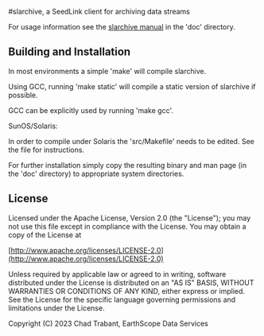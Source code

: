 #slarchive, a SeedLink client for archiving data streams

For usage information see the [slarchive manual](doc/slarchive.md)
in the 'doc' directory.

## Building and Installation

In most environments a simple 'make' will compile slarchive.

Using GCC, running 'make static' will compile a static version of slarchive
if possible.

GCC can be explicitly used by running 'make gcc'.

SunOS/Solaris:

In order to compile under Solaris the 'src/Makefile' needs to be edited.
See the file for instructions.

For further installation simply copy the resulting binary and man page
(in the 'doc' directory) to appropriate system directories.

## License

Licensed under the Apache License, Version 2.0 (the "License");
you may not use this file except in compliance with the License.
You may obtain a copy of the License at

[http://www.apache.org/licenses/LICENSE-2.0](http://www.apache.org/licenses/LICENSE-2.0)

Unless required by applicable law or agreed to in writing, software
distributed under the License is distributed on an "AS IS" BASIS,
WITHOUT WARRANTIES OR CONDITIONS OF ANY KIND, either express or implied.
See the License for the specific language governing permissions and
limitations under the License.

Copyright (C) 2023 Chad Trabant, EarthScope Data Services